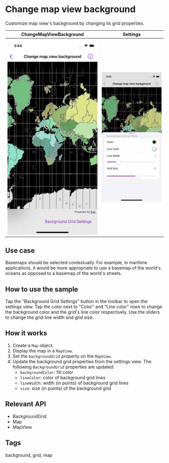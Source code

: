 # Change map view background

Customize map view's background by changing its grid properties.

| ChangeMapViewBackground | Settings |
| ----------------- | ------------- |
|![Image of change map view background](change-map-view-background.png)|![Image of change map view background](change-map-view-background-settings.png)|

## Use case

Basemaps should be selected contextually. For example, in maritime applications, it would be more appropriate to use a basemap of the world's oceans as opposed to a basemap of the world's streets.

## How to use the sample

Tap the "Background Grid Settings" button in the toolbar to open the settings view. Tap the color next to "Color" and "Line color" rows to change the background color and the grid's line color respectively. Use the sliders to change the grid line width and grid size.

## How it works

1. Create a `Map` object.
2. Display the map in a `MapView`.
3. Set the `backgroundGrid` property on the `MapView`.
3. Update the background grid properties from the settings view. The following `BackgroundGrid` properties are updated:
    * `backgroundColor`: fill color
    * `lineColor`: color of background grid lines
    * `lineWidth`: width (in points) of background grid lines
    * `size`: size (in points) of the background grid

## Relevant API

* BackgroundGrid
* Map
* MapView

## Tags

background, grid, map
